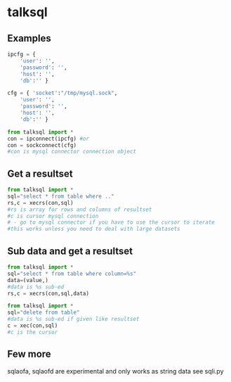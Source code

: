 # talksql

## Examples

```python 
ipcfg = {
    'user': '',
    'password': '',
    'host': '',
	'db':'' }

cfg = { 'socket':"/tmp/mysql.sock",
    'user': '',
    'password': '',
    'host': '',
	'db':'' }

from talksql import *
con = ipconnect(ipcfg) #or
con = sockconnect(cfg)
#con is mysql connector connection object
```

## Get a resultset
```python 
from talksql import *
sql="select * from table where .." 
rs,c = xecrs(con,sql)
#rs is array for rows and columns of resultset
#c is cursor mysql connection 
# - go to mysql connector if you have to use the cursor to iterate
#this works unless you need to deal with large datasets
```

## Sub data and get a resultset
```python 
from talksql import *
sql="select * from table where column=%s"
data=(value,)
#data is %s sub-ed  
rs,c = xecrs(con,sql,data)
```

```python 
from talksql import *
sql="delete from table"
#data is %s sub-ed if given like resultset  
c = xec(con,sql)
#c is the cursor
```

## Few more 
sqlaofa, sqlaofd are experimental and only works as string data see sqli.py